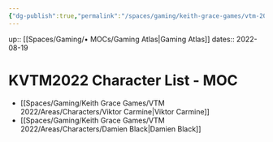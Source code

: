 ```yaml
---
{"dg-publish":true,"permalink":"/spaces/gaming/keith-grace-games/vtm-2022/mo-cs/kvtm-2022-character-list-moc/","dgHomeLink":true,"dgPassFrontmatter":true}
---
```


up:: [[Spaces/Gaming/• MOCs/Gaming Atlas|Gaming Atlas]]
dates:: 2022-08-19

# KVTM2022 Character List - MOC


- [[Spaces/Gaming/Keith Grace Games/VTM 2022/Areas/Characters/Viktor Carmine|Viktor Carmine]]
- [[Spaces/Gaming/Keith Grace Games/VTM 2022/Areas/Characters/Damien Black|Damien Black]]
